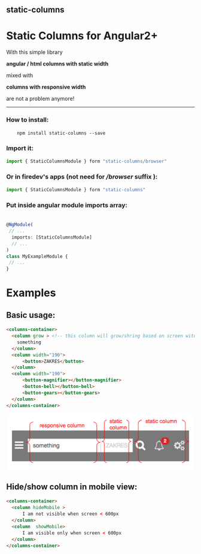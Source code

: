 ## static-columns

# Static Columns for Angular2+

With this simple library 

**angular / html columns with static width**

mixed with
 
**columns with responsive width**
 
are not a problem anymore!


---
### How to install:
```
    npm install static-columns --save
```


### Import it:
```ts
import { StaticColumnsModule } form "static-columns/browser"
```

### Or in firedev's apps (not need for */browser* suffix ):
```ts
import { StaticColumnsModule } form "static-columns"
```

### Put inside angular module imports array:
```ts

@NgModule(
 // ... 
  imports: [StaticColumnsModule]
  // ... 
)
class MyExampleModule {
 // ... 
}
```

# Examples
	
 ## Basic usage:
```html
<columns-container>
  <column grow > <!-- this column will grow/shring based on screen witdh -->
    something
  </column>
  <column width="190">                        
      <button>ZAKRES</button>
  </column>
  <column width="190">                        
      <button-magnifier></button-magnifier>
      <button-bell></button-bell>
      <button-gears></button-gears>
  </column>
</columns-container>
```

![Modules marked](screen.png)


## Hide/show column in mobile view:
```html
<columns-container>
  <column hideMobile >
      I am not visible when screen < 600px
  </column>
  <column  showMobile>                        
      I am visible only when screen < 600px
  </column>
</columns-container>
```
